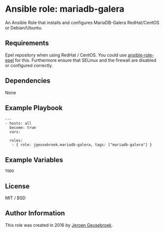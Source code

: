 # Ansible role: mariadb-galera

An Ansible Role that installs and configures MariaDB-Galera RedHat/CentOS or Debian/Ubuntu.

## Requirements

Epel repository when using RedHat / CentOS. You could use [ansible-role-epel](https://galaxy.ansible.com/detail#/role/6522) for this.
Furthermore ensure that SELinux and the firewall are disabled or configured correctly.

## Dependencies

None

## Example Playbook

    ---
    - hosts: all
      become: true
      vars:

      roles:
       - { role: jgeusebroek.mariadb-galera, tags: ["mariadb-galera"] }

## Example Variables

    TODO

## License

MIT / BSD

## Author Information

This role was created in 2016 by [Jeroen Geusebroek](http://jeroengeusebroek.nl/).